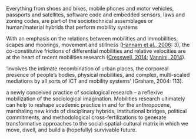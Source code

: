 Everything from shoes and bikes, mobile phones and motor vehicles, passports and satellites, software code and embedded sensors, laws and zoning codes, are part of the sociotechnical assemblages or human/material hybrids that perform mobility systems

With an emphasis on the relations between mobilities and immobilities, scapes and moorings, movement and stillness ([Hannam et al., 2006](https://journals-sagepub-com.virtual.anu.edu.au/doi/10.1177/0011392114533211#bibr73-0011392114533211): 3), the co-constitutive frictions of differential mobilities and relative velocities are at the heart of recent mobilities research ([Cresswell, 2014](https://journals-sagepub-com.virtual.anu.edu.au/doi/10.1177/0011392114533211#bibr37-0011392114533211); [Vannini, 2014](https://journals-sagepub-com.virtual.anu.edu.au/doi/10.1177/0011392114533211#bibr158-0011392114533211)).

‘involves the intimate recombination of urban places, the corporeal presence of people’s bodies, physical mobilities, and complex, multi-scaled mediations by all sorts of ICT and mobility systems’ (Graham, 2004: 113).

a newly conceived practice of sociological research – a reflexive mobilization of the sociological imagination. Mobilities research ultimately can help to reshape academic practice in and for the anthropocene, marshaling new kinds of disciplinary hybrids, institutional bridges, political commitments, and methodological cross-fertilizations to generate transformative approaches to the social-spatial-cultural matrix in which we move, dwell, and build a (hopefully) survivable future.
